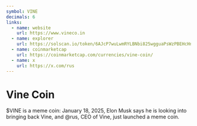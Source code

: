 ```yaml
---
symbol: VINE
decimals: 6
links:
  - name: website
    url: https://www.vineco.in
  - name: explorer
    url: https://solscan.io/token/6AJcP7wuLwmRYLBNbi825wgguaPsWzPBEHcHndpRpump
  - name: coinmarketcap
    url: https://coinmarketcap.com/currencies/vine-coin/
  - name: x
    url: https://x.com/rus
---
```


# Vine Coin

$VINE is a meme coin: January 18, 2025, Elon Musk says he is looking into bringing back Vine, and @rus, CEO of Vine, just launched a meme coin.
